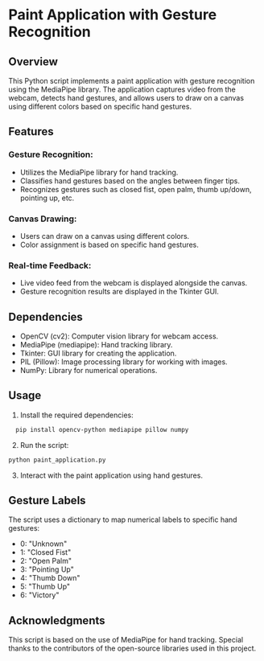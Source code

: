 
# Paint Application with Gesture Recognition




## Overview

This Python script implements a paint application with gesture recognition using the MediaPipe library. The application captures video from the webcam, detects hand gestures, and allows users to draw on a canvas using different colors based on specific hand gestures.

## Features

### Gesture Recognition:
 * Utilizes the MediaPipe library for hand tracking.
 * Classifies hand gestures based on the angles between finger tips.
 * Recognizes gestures such as closed fist, open palm, thumb up/down, pointing up, etc.

 ### Canvas Drawing:
 * Users can draw on a canvas using different colors.
 * Color assignment is based on specific hand gestures.

 ### Real-time Feedback:
 * Live video feed from the webcam is displayed alongside the canvas.
 * Gesture recognition results are displayed in the Tkinter GUI.

 ## Dependencies

 * OpenCV (cv2): Computer vision library for webcam access.
* MediaPipe (mediapipe): Hand tracking library.
* Tkinter: GUI library for creating the application.
* PIL (Pillow): Image processing library for working with images.
* NumPy: Library for numerical operations.

## Usage

1. Install the required dependencies:
```bash
  pip install opencv-python mediapipe pillow numpy
```
2. Run the script:
```bash
python paint_application.py
```
3. Interact with the paint application using hand gestures.


## Gesture Labels
The script uses a dictionary to map numerical labels to specific hand gestures:

* 0: "Unknown"
* 1: "Closed Fist"
* 2: "Open Palm"
* 3: "Pointing Up"
* 4: "Thumb Down"
* 5: "Thumb Up"
* 6: "Victory"

## Acknowledgments
This script is based on the use of MediaPipe for hand tracking. Special thanks to the contributors of the open-source libraries used in this project.
